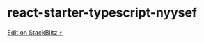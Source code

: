 # react-starter-typescript-nyysef

[Edit on StackBlitz ⚡️](https://stackblitz.com/edit/react-starter-typescript-93xcny)